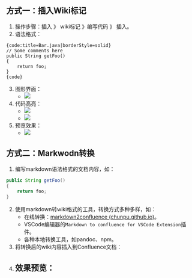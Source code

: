 ## 方式一：插入Wiki标记

1. 操作步骤：插入 》 wiki标记 》编写代码 》 插入。
2. 语法格式：
```
{code:title=Bar.java|borderStyle=solid}
// Some comments here
public String getFoo()
{
    return foo;
}
{code} 
```
 3. 图形界面：
	- ![](attachments/Pasted%20image%2020230312144153.png)
4. 代码高亮：
	- ![](attachments/Pasted%20image%2020230312151004.png)
	- ![](attachments/Pasted%20image%2020230312151053.png)
5. 预览效果：
	- ![](attachments/Pasted%20image%2020230312151124.png)

## 方式二：Markwodn转换

1. 编写markdown语法格式的文档内容，如：

```java
public String getFoo()
{
    return foo;
}
```

2. 使用markdown转wiki格式的工具，转换方式多种多样，如：
	- 在线转换：[markdown2confluence (chunpu.github.io)](http://chunpu.github.io/markdown2confluence/browser/)。
	- VSCode编辑器的`Markdown to confluence for VSCode Extension`插件。
	- 各种本地转换工具，如pandoc、npm。
3. 将转换后的wiki内容插入到Confluence文档：
4. 效果预览：
	- 
